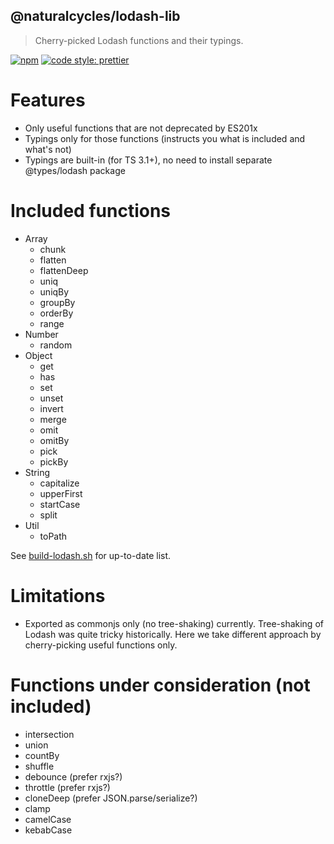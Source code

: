 ## @naturalcycles/lodash-lib

> Cherry-picked Lodash functions and their typings.

[![npm](https://img.shields.io/npm/v/@naturalcycles/lodash-lib/latest.svg)](https://www.npmjs.com/package/@naturalcycles/lodash-lib)
[![code style: prettier](https://img.shields.io/badge/code_style-prettier-ff69b4.svg?style=flat-square)](https://github.com/prettier/prettier)

# Features

- Only useful functions that are not deprecated by ES201x
- Typings only for those functions (instructs you what is included and what's not)
- Typings are built-in (for TS 3.1+), no need to install separate @types/lodash package

# Included functions

- Array
  - chunk
  - flatten
  - flattenDeep
  - uniq
  - uniqBy
  - groupBy
  - orderBy
  - range
- Number
  - random
- Object
  - get
  - has
  - set
  - unset
  - invert
  - merge
  - omit
  - omitBy
  - pick
  - pickBy
- String
  - capitalize
  - upperFirst
  - startCase
  - split
- Util
  - toPath

See [build-lodash.sh](build-lodash.sh) for up-to-date list.

# Limitations

- Exported as commonjs only (no tree-shaking) currently. Tree-shaking of Lodash was quite tricky historically. 
Here we take different approach by cherry-picking useful functions only.

# Functions under consideration (not included)

- intersection
- union
- countBy
- shuffle
- debounce (prefer rxjs?)
- throttle (prefer rxjs?)
- cloneDeep (prefer JSON.parse/serialize?)
- clamp
- camelCase
- kebabCase
